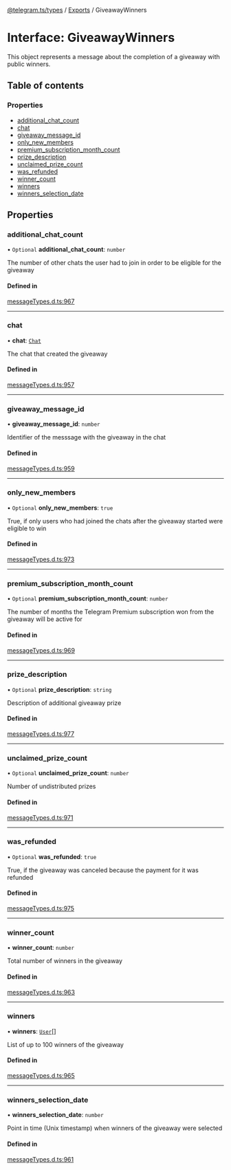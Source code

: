 [@telegram.ts/types](../README.md) / [Exports](../modules.md) / GiveawayWinners

# Interface: GiveawayWinners

This object represents a message about the completion of a giveaway with public winners.

## Table of contents

### Properties

- [additional\_chat\_count](GiveawayWinners.md#additional_chat_count)
- [chat](GiveawayWinners.md#chat)
- [giveaway\_message\_id](GiveawayWinners.md#giveaway_message_id)
- [only\_new\_members](GiveawayWinners.md#only_new_members)
- [premium\_subscription\_month\_count](GiveawayWinners.md#premium_subscription_month_count)
- [prize\_description](GiveawayWinners.md#prize_description)
- [unclaimed\_prize\_count](GiveawayWinners.md#unclaimed_prize_count)
- [was\_refunded](GiveawayWinners.md#was_refunded)
- [winner\_count](GiveawayWinners.md#winner_count)
- [winners](GiveawayWinners.md#winners)
- [winners\_selection\_date](GiveawayWinners.md#winners_selection_date)

## Properties

### additional\_chat\_count

• `Optional` **additional\_chat\_count**: `number`

The number of other chats the user had to join in order to be eligible for the giveaway

#### Defined in

[messageTypes.d.ts:967](https://github.com/telegramsjs/types/blob/d08200f/src/messageTypes.d.ts#L967)

___

### chat

• **chat**: [`Chat`](../modules.md#chat)

The chat that created the giveaway

#### Defined in

[messageTypes.d.ts:957](https://github.com/telegramsjs/types/blob/d08200f/src/messageTypes.d.ts#L957)

___

### giveaway\_message\_id

• **giveaway\_message\_id**: `number`

Identifier of the messsage with the giveaway in the chat

#### Defined in

[messageTypes.d.ts:959](https://github.com/telegramsjs/types/blob/d08200f/src/messageTypes.d.ts#L959)

___

### only\_new\_members

• `Optional` **only\_new\_members**: ``true``

True, if only users who had joined the chats after the giveaway started were eligible to win

#### Defined in

[messageTypes.d.ts:973](https://github.com/telegramsjs/types/blob/d08200f/src/messageTypes.d.ts#L973)

___

### premium\_subscription\_month\_count

• `Optional` **premium\_subscription\_month\_count**: `number`

The number of months the Telegram Premium subscription won from the giveaway will be active for

#### Defined in

[messageTypes.d.ts:969](https://github.com/telegramsjs/types/blob/d08200f/src/messageTypes.d.ts#L969)

___

### prize\_description

• `Optional` **prize\_description**: `string`

Description of additional giveaway prize

#### Defined in

[messageTypes.d.ts:977](https://github.com/telegramsjs/types/blob/d08200f/src/messageTypes.d.ts#L977)

___

### unclaimed\_prize\_count

• `Optional` **unclaimed\_prize\_count**: `number`

Number of undistributed prizes

#### Defined in

[messageTypes.d.ts:971](https://github.com/telegramsjs/types/blob/d08200f/src/messageTypes.d.ts#L971)

___

### was\_refunded

• `Optional` **was\_refunded**: ``true``

True, if the giveaway was canceled because the payment for it was refunded

#### Defined in

[messageTypes.d.ts:975](https://github.com/telegramsjs/types/blob/d08200f/src/messageTypes.d.ts#L975)

___

### winner\_count

• **winner\_count**: `number`

Total number of winners in the giveaway

#### Defined in

[messageTypes.d.ts:963](https://github.com/telegramsjs/types/blob/d08200f/src/messageTypes.d.ts#L963)

___

### winners

• **winners**: [`User`](User.md)[]

List of up to 100 winners of the giveaway

#### Defined in

[messageTypes.d.ts:965](https://github.com/telegramsjs/types/blob/d08200f/src/messageTypes.d.ts#L965)

___

### winners\_selection\_date

• **winners\_selection\_date**: `number`

Point in time (Unix timestamp) when winners of the giveaway were selected

#### Defined in

[messageTypes.d.ts:961](https://github.com/telegramsjs/types/blob/d08200f/src/messageTypes.d.ts#L961)
